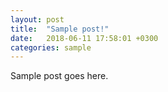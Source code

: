 ```yaml
---
layout: post
title:  "Sample post!"
date:   2018-06-11 17:58:01 +0300
categories: sample
---
```

Sample post goes here.
